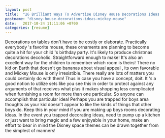```yaml
---
layout: post
title:  "26 Brilliant Ways To Advertise Disney House Decorations Ideas Mickey Mouse"
postname: "disney-house-decorations-ideas-mickey-mouse"
date:   2017-10-24 11:11:06 +0700
categories: [resume]
---
```

Decorations on tables don't have to be costly or elaborate. Practically everybody 's favorite mouse, these ornaments are planning to become quite a hit for your child 's birthday party. It's likely to produce christmas decorations decoholic. Straightforward enough to make! It's also an excellent way for the children to remember which room is theirs! There no kid on Earth that doesn't go bananas about visual appeal , its own favorable and Mickey Mouse is only irresistible. There really are lots of matters you could certainly do with them! Thus in case you have a concept, doit. It 's a good notion to utilize sets like you see this in order to protect against any arguments of that receives what plus it makes shopping less complicated when furnishing a room for more than one particular. So anyone can accomplish that particular idea! Perhaps you are trapped for boys area thoughts as your kid doesn't appear to like the kinds of things that other boys do. Keep this in your mind if you are making up boys rooms decorating ideas. In the event you trapped decorating ideas, need to pump up a kitchen or just want to bring magic and a few enjoyable in your home, make an effort to bear in mind the Disney space themes can be drawn together from the simplest of manners!
